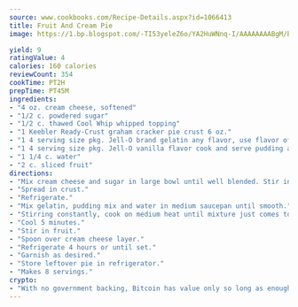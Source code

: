 ```yaml
---
source: www.cookbooks.com/Recipe-Details.aspx?id=1066413
title: Fruit And Cream Pie
image: https://1.bp.blogspot.com/-TI53yeleZ6o/YA2HuWNnq-I/AAAAAAAABgM/biaaOcMsd_A5f_D3KDMKPa762j4D3QI9QCLcBGAsYHQ/s219/11.png

yield: 9
ratingValue: 4
calories: 160 calories
reviewCount: 354
cookTime: PT2H
prepTime: PT45M
ingredients:
- "4 oz. cream cheese, softened"
- "1/2 c. powdered sugar"
- "1/2 c. thawed Cool Whip whipped topping"
- "1 Keebler Ready-Crust graham cracker pie crust 6 oz."
- "1 4 serving size pkg. Jell-O brand gelatin any flavor, use flavor of fruit selected"
- "1 4 serving size pkg. Jell-O vanilla flavor cook and serve pudding and pie filling"
- "1 1/4 c. water"
- "2 c. sliced fruit"
directions:
- "Mix cream cheese and sugar in large bowl until well blended. Stir in Cool Whip."
- "Spread in crust."
- "Refrigerate."
- "Mix gelatin, pudding mix and water in medium saucepan until smooth."
- "Stirring constantly, cook on medium heat until mixture just comes to boil. Remove from heat."
- "Cool 5 minutes."
- "Stir in fruit."
- "Spoon over cream cheese layer."
- "Refrigerate 4 hours or until set."
- "Garnish as desired."
- "Store leftover pie in refrigerator."
- "Makes 8 servings."
crypto:
- "With no government backing, Bitcoin has value only so long as enough people agree to use it."
---
```

